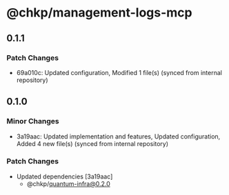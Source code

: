 # @chkp/management-logs-mcp

## 0.1.1

### Patch Changes

- 69a010c: Updated configuration, Modified 1 file(s) (synced from internal repository)

## 0.1.0

### Minor Changes

- 3a19aac: Updated implementation and features, Updated configuration, Added 4 new file(s) (synced from internal repository)

### Patch Changes

- Updated dependencies [3a19aac]
  - @chkp/quantum-infra@0.2.0
